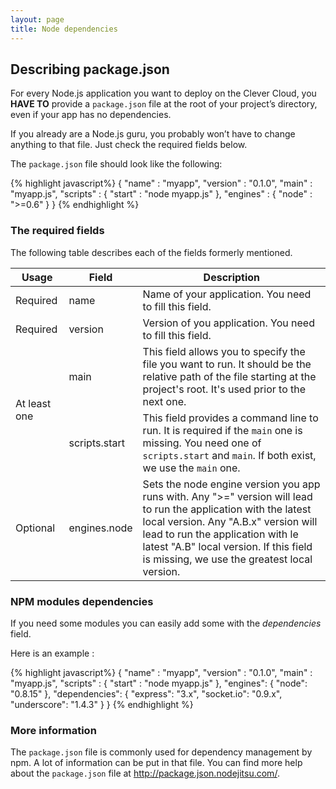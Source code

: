 ```yaml
---
layout: page
title: Node dependencies
---
```


## Describing package.json

For every Node.js application you want to deploy on the Clever Cloud, you **HAVE&nbsp;TO**
provide a `package.json` file at the root of your project’s directory, even if your app has no dependencies.

If you already are a Node.js guru, you probably won’t have to change anything to that
file. Just check the required fields below.

The `package.json` file should look like the following:

{% highlight javascript%}
    {
        "name" : "myapp",
        "version" : "0.1.0",
        "main" : "myapp.js",
        "scripts" : {
            "start" : "node myapp.js"
        },
        "engines" : {
            "node" : ">=0.6"
        }
    }
{% endhighlight %}

### The required fields

The following table describes each of the fields formerly mentioned.

<table id="nodedeps" class="table table-bordered table-striped">
	<thead>
		<tr>
			<th>Usage</th>
			<th>Field</th>
			<th>Description</th>
		</tr>
	</thead>
	<tbody>
		<tr>
		<td><span class="label label-important">Required</span></td>
		<td>name</td>
		<td>Name of your application. You need to fill this field.</td>
		</tr>
		<tr>
		<td><span class="label label-important">Required</span></td>
		<td>version</td>
		<td>Version of you application. You need to fill this field.</td>
		</tr>
		<tr>
			<td class="cc-depusage" rowspan="2"><span class="label label-important">At least one</span></td>
			<td>main</td>
			<td>This field allows you to specify the file you want to run. It should
			be the relative path of the file starting at the project's root. It's used prior to the next one.</td>
		</tr>
		<tr>
			<td>scripts.start</td>
			<td>This field provides a command line to run. It is required if the <code>main</code> one is missing. You need one
			of <code>scripts.start</code> and <code>main</code>. If both exist, we use the <code>main</code> one.</td>
		</tr>
		<tr>
			<td class="cc-depusage" ><span class="label label-inverse">Optional</span></td>
			<td>engines.node</td>
			<td>Sets the node engine version you app runs with. Any ">=" version will lead to
			run the application with the latest local version. Any "A.B.x" version will lead
			to run the application with le latest "A.B" local version. If this field is
			missing, we use the greatest local version.</td>
		</tr>
	</tbody>
</table>

### NPM modules dependencies

If you need some modules you can easily add some with the *dependencies* field.

Here is an example :

{% highlight javascript%}
    {
        "name" : "myapp",
        "version" : "0.1.0",
        "main" : "myapp.js",
        "scripts" : {
            "start" : "node myapp.js"
        },
        "engines": {
           "node": "0.8.15"
        },
       "dependencies": {
          "express": "3.x",
          "socket.io": "0.9.x",
          "underscore": "1.4.3"
       }
    }
{% endhighlight %}

### More information

The `package.json` file is commonly used for dependency management by npm. A lot
of information can be put in that file. You can find more help about the `package.json` file at <a href="http://package.json.nodejitsu.com/">http://package.json.nodejitsu.com/</a>.

